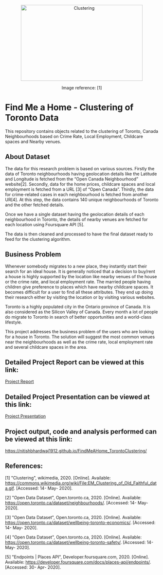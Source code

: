 <p align="center">
  <img width="400" height="250" src="https://upload.wikimedia.org/wikipedia/commons/6/69/EM_Clustering_of_Old_Faithful_data.gif" alt="Clustering">
  </p>
  
<p align="center">
Image reference: [1] 
</p>


# Find Me a Home - Clustering of Toronto Data
This repository contains objects related to the clustering of Toronto, Canada Neighbourhoods based on Crime Rate, Local Employment, Childcare spaces and Nearby venues.

## About Dataset

The data for this research problem is based on various sources. Firstly the data of Toronto neighbourhoods having geolocation details like the Latitude and Longitude is fetched from the “Open Canada Neighbourhood” website[2]. Secondly, data for the home prices, childcare spaces and local employment is fetched from a URL [3] of “Open Canada”. Thirdly, the data for crime-related cases in each neighbourhood is fetched from another UR[4]. At this step, the data contains 140 unique neighbourhoods of Toronto and the other fetched details.

Once we have a single dataset having the geolocation details of each neighbourhood in Toronto, the details of nearby venues are fetched for each location using Foursquare API [5].

The data is then cleaned and processed to have the final dataset ready to feed for the clustering algorithm.

## Business Problem

Whenever somebody migrates to a new place, they instantly start their search for an ideal house. It is generally noticed that a decision to buy/rent a house is highly supported by the location like nearby venues of the house or the crime rate, and local employment rate. The married people having children give preference to places which have nearby childcare spaces. It becomes difficult for a user to find all these attributes. They end up doing their research either by visiting the location or by visiting various websites.

Toronto is a highly populated city in the Ontario province of Canada. It is also considered as the Silicon Valley of Canada. Every month a lot of people do migrate to Toronto in search of better opportunities and a world-class lifestyle.

This project addresses the business problem of the users who are looking for a house in Toronto. The solution will suggest the most common venues near the neighbourhoods as well as the crime rate, local employment rate and several childcare spaces in the area.

## Detailed Project Report can be viewed at this link:
<a href="https://nbviewer.jupyter.org/github/nitishbhardwaj1912/FindMeAHome_TorontoClustering/blob/master/Project_Business_Report_FindMeAHome.pdf">Project Report</a>

## Detailed Project Presentation can be viewed at this link:
<a href="https://nbviewer.jupyter.org/github/nitishbhardwaj1912/FindMeAHome_TorontoClustering/blob/master/Nitish%20Bhardawaj_Presentation_FindMeAHome.pdf">Project Presentation</a>

## Project output, code and analysis performed can be viewed at this link:
https://nitishbhardwaj1912.github.io/FindMeAHome_TorontoClustering/

## References:
[1] "Clustering", wikimedia, 2020. [Online]. Available: https://commons.wikimedia.org/wiki/File:EM_Clustering_of_Old_Faithful_data.gif. [Accessed: 14- May- 2020].

[2] "Open Data Dataset", Open.toronto.ca, 2020. [Online]. Available: https://open.toronto.ca/dataset/neighbourhoods/. [Accessed: 14- May- 2020]. 

[3] "Open Data Dataset", Open.toronto.ca, 2020. [Online]. Available: https://open.toronto.ca/dataset/wellbeing-toronto-economics/. [Accessed: 14- May- 2020]. 

[4] "Open Data Dataset", Open.toronto.ca, 2020. [Online]. Available: https://open.toronto.ca/dataset/wellbeing-toronto-safety/. [Accessed: 14- May- 2020]. 

[5] "Endpoints | Places API", Developer.foursquare.com, 2020. [Online]. Available: https://developer.foursquare.com/docs/places-api/endpoints/. [Accessed: 30- Apr- 2020].

